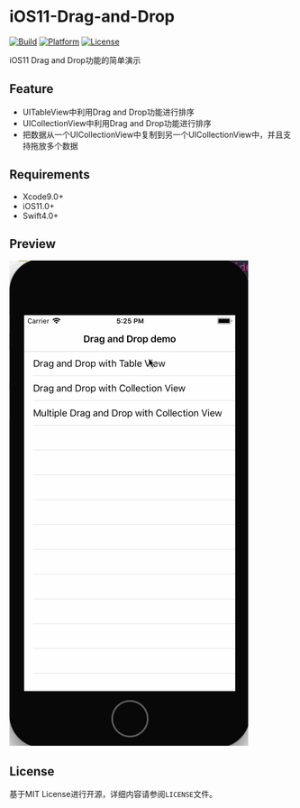 # iOS11-Drag-and-Drop

[![Build](https://img.shields.io/wercker/ci/wercker/docs.svg)]()
[![Platform](https://img.shields.io/badge/platform-iOS-blue.svg?style=flat)]()
[![License](https://img.shields.io/badge/license-MIT-orange.svg?style=flat)]()

iOS11 Drag and Drop功能的简单演示

## Feature

- UITableView中利用Drag and Drop功能进行排序
- UICollectionView中利用Drag and Drop功能进行排序
- 把数据从一个UICollectionView中复制到另一个UICollectionView中，并且支持拖放多个数据


## Requirements

- Xcode9.0+
- iOS11.0+
- Swift4.0+


## Preview

![GIF](./preview.gif)


## License

基于MIT License进行开源，详细内容请参阅`LICENSE`文件。
